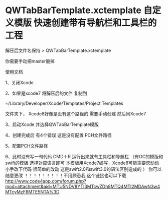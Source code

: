 # QWTabBarTemplate.xctemplate   自定义模版 快速创建带有导航栏和工具栏的工程 
  解压后文件名保持 > QWTabBarTemplate.xctemplate
  
  你需要手动把master删掉
  

 使用文档 
 
 
 
 
1、关闭Xcode

2、如果是xcode7 将解压后的文件 复制到

~/Library/Developer/Xcode/Templates/Project Templates

文件夹下，
Xcode8好像是没有这个路径的 需要手动创建
然后同Xcode7

3、启动Xcode 并选择QWTabBarTemplate模版

4、创建完成后 有4个错误 这是没有配置 PCH文件路径

5、配置PCH文件路径

6、此时没有写一句代码 CMD＋R 运行出来就有工具栏和导航栏
（有OC的模版和swift的模版 选择对应语言即可 本模版用Xcode7编写，Xcode8可能需要您动动小手改下代码 很简单的改动 这是swift2.0和swift3.0的语法区别造成的 ）
你可以随意更改 ！！！！！！！！！不用顾忌我
这个链接也可以下载
http://www.code4app.com/forum.php?mod=attachment&aid=MTU5NDV8YTI3MTcwZDh8MTQ4MTI2MDAwN3w4MTcyMzF8MTE5NTA%3D
